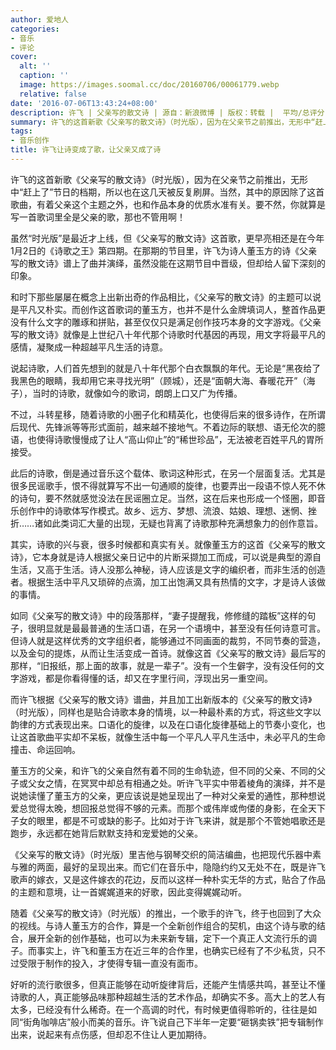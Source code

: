 ```yaml
---
author: 爱地人
categories:
- 音乐
- 评论
cover:
  alt: ''
  caption: ''
  image: https://images.soomal.cc/doc/20160706/00061779.webp
  relative: false
date: '2016-07-06T13:43:24+08:00'
description: 许飞 | 父亲写的散文诗 | 源自：新浪微博 | 版权：转载 |  平均/总评分：10.00/10
summary: 许飞的这首新歌《父亲写的散文诗》（时光版），因为在父亲节之前推出，无形中“赶上了”节日的档期，所以也在这几天被反复刷屏。当然，其中的原因除了这首歌曲，有着父亲这个主题之外，也和作品本身的优质水准有关。要不然，你就算是写一首歌词里全是父亲的歌，那也不管用啊！
tags:
- 音乐创作
title: 许飞让诗变成了歌，让父亲又成了诗
---
```


许飞的这首新歌《父亲写的散文诗》（时光版），因为在父亲节之前推出，无形中“赶上了”节日的档期，所以也在这几天被反复刷屏。当然，其中的原因除了这首歌曲，有着父亲这个主题之外，也和作品本身的优质水准有关。要不然，你就算是写一首歌词里全是父亲的歌，那也不管用啊！

虽然“时光版”是最近才上线，但《父亲写的散文诗》这首歌，更早亮相还是在今年1月2日的《诗歌之王》第四期。在那期的节目里，许飞为诗人董玉方的诗《父亲写的散文诗》谱上了曲并演绎，虽然没能在这期节目中晋级，但却给人留下深刻的印象。

和时下那些屡屡在概念上出新出奇的作品相比，《父亲写的散文诗》的主题可以说是平凡又朴实。而创作这首歌词的董玉方，也并不是什么金牌填词人，整首作品更没有什么文字的雕琢和拼贴，甚至仅仅只是满足创作技巧本身的文字游戏。《父亲写的散文诗》就像是上世纪八十年代那个诗歌时代基因的再现，用文字将最平凡的感情，凝聚成一种超越平凡生活的诗意。

说起诗歌，人们首先想到的就是八十年代那个白衣飘飘的年代。无论是“黑夜给了我黑色的眼睛，我却用它来寻找光明”（顾城），还是“面朝大海、春暖花开”（海子），当时的诗歌，就像如今的歌词，朗朗上口又广为传播。

不过，斗转星移，随着诗歌的小圈子化和精英化，也使得后来的很多诗作，在所谓后现代、先锋派等等形式面前，越来越不接地气。不着边际的联想、语无伦次的臆语，也使得诗歌慢慢成了让人“高山仰止”的“稀世珍品”，无法被老百姓平凡的胃所接受。

此后的诗歌，倒是通过音乐这个载体、歌词这种形式，在另一个层面复活。尤其是很多民谣歌手，恨不得就算写不出一句通顺的旋律，也要弄出一段语不惊人死不休的诗句，要不然就感觉没法在民谣圈立足。当然，这在后来也形成一个怪圈，即音乐创作中的诗歌体写作模式。故乡、远方、梦想、流浪、姑娘、理想、迷惘、挫折……诸如此类词汇大量的出现，无疑也背离了诗歌那种充满想象力的创作意旨。

其实，诗歌的兴与衰，很多时候都和真实有关。就像董玉方的这首《父亲写的散文诗》，它本身就是诗人根据父亲日记中的片断采撷加工而成，可以说是典型的源自生活，又高于生活。诗人没那么神秘，诗人应该是文字的编织者，而非生活的创造者。根据生活中平凡又琐碎的点滴，加工出饱满又具有热情的文字，才是诗人该做的事情。

如同《父亲写的散文诗》中的段落那样，“妻子提醒我，修修缝的踏板”这样的句子，很明显就是最最普通的生活口语，在另一个语境中，甚至没有任何诗意可言。但诗人就是这样优秀的文字组织者，能够通过不同画面的裁剪，不同节奏的营造，以及金句的提炼，从而让生活变成一首诗。就像这首《父亲写的散文诗》最后写的那样，“旧报纸，那上面的故事，就是一辈子”。没有一个生僻字，没有没任何的文字游戏，都是你看得懂的话，却又在字里行间，浮现出另一重空间。

而许飞根据《父亲写的散文诗》谱曲，并且加工出新版本的《父亲写的散文诗》（时光版），同样也是贴合诗歌本身的情境，以一种最朴素的方式，将这些文字以韵律的方式表现出来。口语化的旋律，以及在口语化旋律基础上的节奏小变化，也让这首歌曲平实却不呆板，就像生活中每一个平凡人平凡生活中，未必平凡的生命撞击、命运回响。

董玉方的父亲，和许飞的父亲自然有着不同的生命轨迹，但不同的父亲、不同的父子或父女之情，在冥冥中却总有相通之处。听许飞平实中带着棱角的演绎，并不是说她读懂了董玉方的父亲，更应该说是她呈现出了一种对父亲爱的通性，那种想说爱总觉得太晚，想回报总觉得不够的元素。而那个或伟岸或佝偻的身影，在全天下子女的眼里，都是不可或缺的影子。比如对于许飞来讲，就是那个不管她唱歌还是跑步，永远都在她背后默默支持和宠爱她的父亲。

《父亲写的散文诗》（时光版）里吉他与钢琴交织的简洁编曲，也把现代乐器中素与雅的两面，最好的呈现出来。而它们在音乐中，隐隐约约又无处不在，既是许飞歌声的嫁衣，又是这件嫁衣的花边，反而以这样一种朴实无华的方式，贴合了作品的主题和意境，让一首娓娓道来的好歌，因此变得娓娓动听。

随着《父亲写的散文诗》（时光版）的推出，一个歌手的许飞，终于也回到了大众的视线。与诗人董玉方的合作，算是一个全新创作组合的契机，由这个诗与歌的结合，展开全新的创作基础，也可以为未来新专辑，定下一个真正人文流行乐的调子。而事实上，许飞和董玉方在近三年的合作里，也确实已经有了不少私货，只不过受限于制作的投入，才使得专辑一直没有面市。

好听的流行歌很多，但真正能够在动听旋律背后，还能产生情感共鸣，甚至让不懂诗歌的人，真正能够品味那种超越生活的艺术作品，却确实不多。高大上的艺人有太多，已经没有什么稀奇。在一个高调的时代，有时候更值得聆听的，往往是如同“街角咖啡店”般小而美的音乐。许飞说自己下半年一定要“砸锅卖铁”把专辑制作出来，说起来有点伤感，但却忍不住让人更加期待。